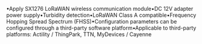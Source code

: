 •Apply SX1276 LoRaWAN wireless communication module•DC 12V adapter power supply•Turbidity detection•LoRaWAN Class A compatible•Frequency Hopping Spread Spectrum (FHSS)•Configuration parameters can be configured through a third-party software platform•Applicable to third-party platforms: Actility / ThingPark, TTN, MyDevices / Cayenne
